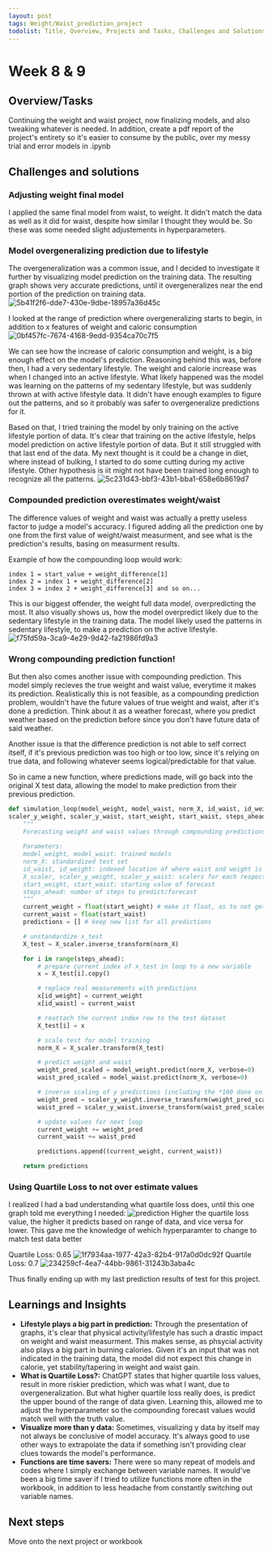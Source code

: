 ```yaml
---
layout: post
tags: Weight/Waist_prediction_project
todolist: Title, Overview, Projects and Tasks, Challenges and Solutions, Learnings and Insights, Next Steps, Reflections
---
```


# Week 8 & 9

## Overview/Tasks

Continuing the weight and waist project, now finalizing models, and also tweaking whatever is needed. In addition, create a pdf report of the project's entirety so it's easier to consume by the public, over my messy trial and error models in .ipynb

## Challenges and solutions

### Adjusting weight final model
I applied the same final model from waist, to weight. It didn't match the data as well as it did for waist, despite how similar I thought they would be. So these was some needed slight adjustements in hyperparameters.

### Model overgeneralizing prediction due to lifestyle
The overgeneralization was a common issue, and I decided to investigate it further by visualizing model prediction on the training data. The resulting graph shows very accurate predictions, until it overgeneralizes near the end portion of the prediction on training data.
![5b41f2f6-dde7-430e-9dbe-18957a36d45c](https://github.com/user-attachments/assets/f6857de9-8df4-4eba-aee9-5415ec5665e5)

I looked at the range of prediction where overgeneralizing starts to begin, in addition to x features of weight and caloric consumption
![0bf457fc-7674-4168-9edd-9354ca70c7f5](https://github.com/user-attachments/assets/c84cdda0-2107-4965-9f0c-498c4360979e)

We can see how the increase of caloric consumption and weight, is a big enough effect on the model's prediction. Reasoning behind this was, before then, I had a very sedentary lifestyle. The weight and calorie increase was when I changed into an active lifestyle. What likely happened was the model was learning on the patterns of my sedentary lifestyle, but was suddenly thrown at with active lifestyle data. It didn't have enough examples to figure out the patterns, and so it probably was safer to overgeneralize predictions for it.

Based on that, I tried training the model by only training on the active lifestyle portion of data. It's clear that training on the active lifestyle, helps model prediction on active lifestyle portion of data. But it still struggled with that last end of the data. My next thought is it could be a change in diet, where instead of bulking, I started to do some cutting during my active lifestyle. Other hypothesis is iit might not have been trained long enough to recognize all the patterns.
![5c231d43-bbf3-43b1-bba1-658e6b8619d7](https://github.com/user-attachments/assets/10d00200-5bba-4eea-887d-475ba8934ea4)

### Compounded prediction overestimates weight/waist
The difference values of weight and waist was actually a pretty useless factor to judge a model's accuracy. I figured adding all the prediction one by one from the first value of weight/waist measurment, and see what is the prediction's results, basing on measurment results.

Example of how the compounding loop would work: 
```
index 1 = start_value + weight_difference[1]
index 2 = index 1 + weight_difference[2]
index 3 = index 2 + weight_difference[3] and so on...
```

This is our biggest offender, the weight full data model, overpredicting the most. It also visually shows us, how the model overpredict likely due to the sedentary lifestyle in the training data. The model likely used the patterns in sedentary lifestyle, to make a prediction on the active lifestyle.
![f75fd59a-3ca9-4e29-9d42-fa21986fd9a3](https://github.com/user-attachments/assets/aea40ba5-09df-447d-9a3e-6f16f3970148)

### Wrong compounding prediction function!
But then also comes another issue with compounding prediction. This model simply recieves the true weight and waist value, everytime it makes its prediction. Realistically this is not feasible, as a compounding prediction problem, wouldn't have the future values of true weight and waist, after it's done a prediction. Think about it as a weather forecast, where you predict weather based on the prediction before since you don't have future data of said weather.

Another issue is that the difference prediction is not able to self correct itself, if it's previous prediction was too high or too low, since it's relying on true data, and following whatever seems logical/predictable for that value.

So in came a new function, where predictions made, will go back into the original X test data, allowing the model to make prediction from their previous prediction.

```python
def simulation_loop(model_weight, model_waist, norm_X, id_waist, id_weight, X_scaler, 
scaler_y_weight, scaler_y_waist, start_weight, start_waist, steps_ahead):
    """
    Forecasting weight and waist values through compounding predictions
    
    Parameters:
    model_weight, model_waist: trained models
    norm_X: standardized test set
    id_waist, id_weight: indexed location of where waist and weight is located in X_test dataset
    X_scaler, scaler_y_weight, scaler_y_waist: scalers for each respective datasets, to either fit or inverse transform when needed
    start_weight, start_waist: starting value of forecast
    steps_ahead: number of steps to predict/forecast
    """
    current_weight = float(start_weight) # make it float, as to not get rid of decimal predictions
    current_waist = float(start_waist)
    predictions = [] # keep new list for all predictions

    # unstandardize x_test
    X_test = X_scaler.inverse_transform(norm_X)    

    for i in range(steps_ahead):
        # prepare current index of x_test in loop to a new variable
        x = X_test[i].copy()

        # replace real measurements with predictions
        x[id_weight] = current_weight
        x[id_waist] = current_waist

        # reattach the current index row to the test dataset
        X_test[i] = x

        # scale test for model training
        norm_X = X_scaler.transform(X_test)

        # predict weight and waist
        weight_pred_scaled = model_weight.predict(norm_X, verbose=0)
        waist_pred_scaled = model_waist.predict(norm_X, verbose=0)

        # inverse scaling of y predictions (including the *100 done on data)
        weight_pred = scaler_y_weight.inverse_transform(weight_pred_scaled)[i][0]/100
        waist_pred = scaler_y_waist.inverse_transform(waist_pred_scaled)[i][0]/100

        # update values for next loop
        current_weight += weight_pred
        current_waist += waist_pred

        predictions.append((current_weight, current_waist))

    return predictions
```

### Using Quartile Loss to not over estimate values
I realized I had a bad understanding what quartile loss does, until this one graph told me everything I needed:
![prediction](https://github.com/user-attachments/assets/e5a5f04b-aacb-4944-a032-f8cef1ed986b)
Higher the quartile loss value, the higher it predicts based on range of data, and vice versa for lower. This gave me the knowledge of wehich hyperparamter to change to match test data better

Quartile Loss: 0.65
![1f7934aa-1977-42a3-82b4-917a0d0dc92f](https://github.com/user-attachments/assets/43ec2d03-d529-4d9d-8192-0ff1530b700c)
Quartile Loss: 0.7
![234259cf-4ea7-44bb-9861-31243b3aba4c](https://github.com/user-attachments/assets/bf9d084b-81ea-4c69-8baf-fc2142c9c6f7)

Thus finally ending up with my last prediction results of test for this project.

## Learnings and Insights

* **Lifestyle plays a big part in prediction:** Through the presentation of graphs, it's clear that physical activity/lifestyle has such a drastic impact on weight and waist measurment. This makes sense, as phsycial activity also plays a big part in burning calories. Given it's an input that was not indicated in the training data, the model did not expect this change in calorie, yet stability/tapering in weight and waist gain.
* **What is Quartile Loss?:** ChatGPT states that higher quartile loss values, result in more riskier prediction, which was what I want, due to overgeneralization. But what higher quartile loss really does, is predict the upper bound of the range of data given. Learning this, allowed me to adjust the hyperparameter so the compounding forecast values would match well with the truth value.
* **Visualize more than y data:** Sometimes, visualizing y data by itself may not always be conclusive of model accuracy. It's always good to use other ways to extrapolate the data if something isn't providing clear clues towards the model's performance.
* **Functions are time savers:** There were so many repeat of models and codes where I simply exchange between variable names. It would've been a big time saver if I tried to utilize functions more often in the workbook, in addition to less headache from constantly switching out variable names.

## Next steps

Move onto the next project or workbook
